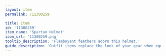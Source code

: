 ```yaml
---
layout: item
permalink: /11300259

title: Item
id: '11300259'
item_name: 'Spartan Helmet'
icon_url: '11300259.png'
tooltip_description: 'Flamboyant feathers adorn this helmet.'
guide_description: 'Outfit items replace the look of your gear when equipped.'
---
```

